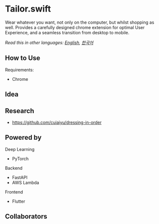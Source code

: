 # Tailor.swift
Wear whatever you want, not only on the computer, but whilst shopping as well. Provides a carefully designed chrome extension for optimal User Experience, and a seamless transition from desktop to mobile. 

_Read this in other languages: [English](https://github.com/Tailor-swift/Tailor.swift/blob/main/README.md), [한국어](https://github.com/Tailor-swift/Tailor.swift/blob/main/lang/README.ko.md)_
## How to Use
Requirements:
* Chrome

## Idea


## Research
* https://github.com/cuiaiyu/dressing-in-order

## Powered by
Deep Learning
* PyTorch

Backend
* FastAPI
* AWS Lambda

Frontend
* Flutter

## Collaborators
